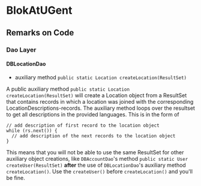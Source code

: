 # BlokAtUGent
## Remarks on Code
### Dao Layer
#### DBLocationDao
  * auxiliary method `public static Location createLocation(ResultSet)`  

A public auxiliary method `public static Location createLocation(ResultSet)` will create a Location object from a ResultSet that contains records in which a location was joined with the corresponding LocationDescriptions-records. The auxiliary method loops over the resultset to get all descriptions in the provided languages. This is in the form of 
  
```
// add description of first record to the location object
while (rs.next()) { 
  // add description of the next records to the location object
}
```

This means that you will not be able to use the same ResultSet for other auxiliary object creations, like `DBAccountDao`'s   method `public static User createUser(ResultSet)` <b>after</b> the use of `DBLocationDao`'s auxiliary method `createLocation()`. Use the `createUser()` before `createLocation()` and you'll be fine.
